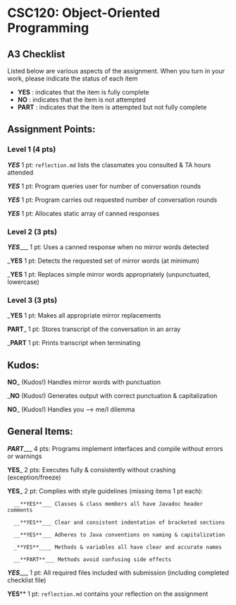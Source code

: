 # CSC120: Object-Oriented Programming
## A3 Checklist

Listed below are various aspects of the assignment.  When you turn in your work, please indicate the status of each item

- **YES** : indicates that the item is fully complete
- **NO** : indicates that the item is not attempted
- **PART** : indicates that the item is attempted but not fully complete


## Assignment Points:

### Level 1 (4 pts)

_**YES**_ 1 pt: `reflection.md` lists the classmates you consulted & TA hours attended

_**YES**_ 1 pt: Program queries user for number of conversation rounds

_**YES**_ 1 pt: Program carries out requested number of conversation rounds

_**YES**_ 1 pt: Allocates static array of canned responses

### Level 2 (3 pts)

_**YES**____ 1 pt: Uses a canned response when no mirror words detected

___**YES**__ 1 pt: Detects the requested set of mirror words (at minimum)

___**YES**__ 1 pt: Replaces simple mirror words appropriately (unpunctuated, lowercase)

### Level 3 (3 pts)

___**YES**__ 1 pt: Makes all appropriate mirror replacements

__**PART**___ 1 pt: Stores transcript of the conversation in an array

___**PART**__ 1 pt: Prints transcript when terminating

## Kudos:

__**NO**___ (Kudos!) Handles mirror words with punctuation

___**NO**__ (Kudos!) Generates output with correct punctuation & capitalization

__**NO**___ (Kudos!) Handles you --> me/I dilemma



## General Items:

_**PART**____ 4 pts: Programs implement interfaces and compile without errors or warnings

__**YES**___ 2 pts: Executes fully & consistently without crashing (exception/freeze)

__**YES**___ 2 pt: Complies with style guidelines (missing items 1 pt each):

      __**YES**___ Classes & class members all have Javadoc header comments

      __**YES**___ Clear and consistent indentation of bracketed sections

      __**YES**___ Adheres to Java conventions on naming & capitalization

      _**YES**____ Methods & variables all have clear and accurate names

      __**PART**___ Methods avoid confusing side effects

_**YES**____ 1 pt: All required files included with submission (including completed checklist file)

**YES**** 1 pt: `reflection.md` contains your reflection on the assignment
